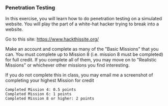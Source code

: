 ### Penetration Testing

In this exercise, you will learn how to do penetration testing on a simulated website.  You will play the part of a white-hat hacker trying to break into a website.

Go to this site: https://www.hackthissite.org/

Make an account and complete as many of the "Basic Missions" that you can.  You must complete up to Mission 8 (i.e. mission 8 must be completed) for full credit.  If you complete all of them, you may move on to "Realistic Missions" or whichever other missions you find interesting.

If you do not complete this in class, you may email me a screenshot of completing your highest Mission for credit

```
Completed Mission 4: 0.5 points
Completed Mission 6: 1 points
Completed Mission 8 or higher: 2 points
```